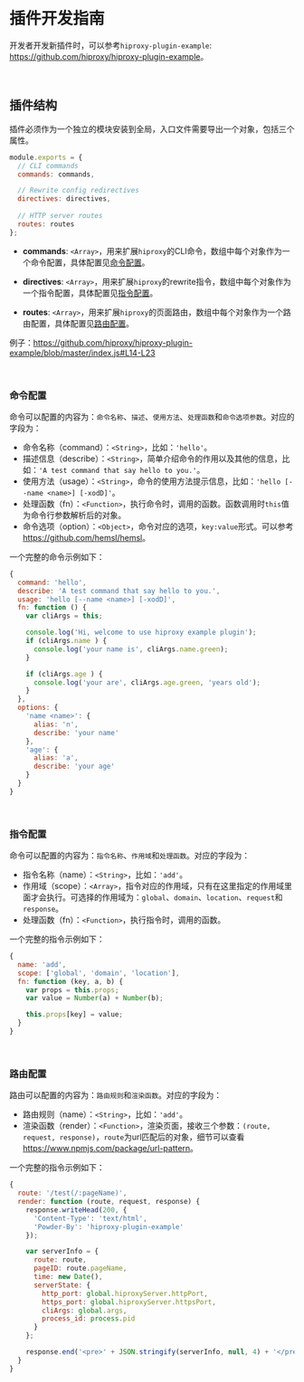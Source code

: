 # 插件开发指南

开发者开发新插件时，可以参考`hiproxy-plugin-example`: <https://github.com/hiproxy/hiproxy-plugin-example>。

<br />

## 插件结构

插件必须作为一个独立的模块安装到全局，入口文件需要导出一个对象，包括三个属性。


```js
module.exports = {
  // CLI commands
  commands: commands,

  // Rewrite config redirectives
  directives: directives,
  
  // HTTP server routes
  routes: routes
};
```

* **commands**: `<Array>`，用来扩展`hiproxy`的CLI命令，数组中每个对象作为一个命令配置，具体配置见[命令配置](#command-config)。

* **directives**: `<Array>`，用来扩展`hiproxy`的rewrite指令，数组中每个对象作为一个指令配置，具体配置见[指令配置](#directive-config)。

* **routes**: `<Array>`，用来扩展`hiproxy`的页面路由，数组中每个对象作为一个路由配置，具体配置见[路由配置](#route-config)。

例子：<https://github.com/hiproxy/hiproxy-plugin-example/blob/master/index.js#L14-L23>

<br />

<a name="command-config"></a>
### 命令配置

命令可以配置的内容为：`命令名称`、`描述`、`使用方法`、`处理函数`和`命令选项参数`。对应的字段为：

* 命令名称（command）：`<String>`，比如：`'hello'`。
* 描述信息（describe）：`<String>`，简单介绍命令的作用以及其他的信息，比如：`'A test command that say hello to you.'`。
* 使用方法（usage）：`<String>`，命令的使用方法提示信息，比如：`'hello [--name <name>] [-xodD]'`。
* 处理函数（fn）：`<Function>`，执行命令时，调用的函数。函数调用时`this`值为命令行参数解析后的对象。
* 命令选项（option）：`<Object>`，命令对应的选项，`key:value`形式。可以参考<https://github.com/hemsl/hemsl>。

一个完整的命令示例如下：

```js
{
  command: 'hello',
  describe: 'A test command that say hello to you.',
  usage: 'hello [--name <name>] [-xodD]',
  fn: function () {
    var cliArgs = this;

    console.log('Hi, welcome to use hiproxy example plugin');
    if (cliArgs.name ) {
      console.log('your name is', cliArgs.name.green);
    }

    if (cliArgs.age ) {
      console.log('your are', cliArgs.age.green, 'years old');
    }
  },
  options: {
    'name <name>': {
      alias: 'n',
      describe: 'your name'
    },
    'age': {
      alias: 'a',
      describe: 'your age'
    }
  }
}
```

<br />

<a name="directive-config"></a>

### 指令配置

命令可以配置的内容为：`指令名称`、`作用域`和`处理函数`。对应的字段为：

* 指令名称（name）：`<String>`，比如：`'add'`。
* 作用域（scope）：`<Array>`，指令对应的作用域，只有在这里指定的作用域里面才会执行。可选择的作用域为：`global`、`domain`、`location`、`request`和`response`。
* 处理函数（fn）：`<Function>`，执行指令时，调用的函数。

一个完整的指令示例如下：

```js
{
  name: 'add',
  scope: ['global', 'domain', 'location'],
  fn: function (key, a, b) {
    var props = this.props;
    var value = Number(a) + Number(b);

    this.props[key] = value;
  }
}
```

<br />

<a name="route-config"></a>

### 路由配置

路由可以配置的内容为：`路由规则`和`渲染函数`。对应的字段为：

* 路由规则（name）：`<String>`，比如：`'add'`。
* 渲染函数（render）：`<Function>`，渲染页面，接收三个参数：`(route, request, response)`，`route`为url匹配后的对象，细节可以查看<https://www.npmjs.com/package/url-pattern>。

一个完整的指令示例如下：

```js
{
  route: '/test(/:pageName)',
  render: function (route, request, response) {
    response.writeHead(200, {
      'Content-Type': 'text/html',
      'Powder-By': 'hiproxy-plugin-example'
    });

    var serverInfo = {
      route: route,
      pageID: route.pageName,
      time: new Date(),
      serverState: {
        http_port: global.hiproxyServer.httpPort,
        https_port: global.hiproxyServer.httpsPort,
        cliArgs: global.args,
        process_id: process.pid
      }
    };

    response.end('<pre>' + JSON.stringify(serverInfo, null, 4) + '</pre>');
  }
}
```




